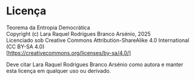 # Licença
Teorema da Entropia Democrática  
Copyright (c) Lara Raquel Rodrigues Branco Arsénio, 2025  
Licenciado sob Creative Commons Attribution-ShareAlike 4.0 International (CC BY-SA 4.0)  
[https://creativecommons.org/licenses/by-sa/4.0/]

Deve citar Lara Raquel Rodrigues Branco Arsénio como autora e manter esta licença em qualquer uso ou derivado.
